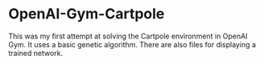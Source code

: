 # OpenAI-Gym-Cartpole
This was my first attempt at solving the Cartpole environment in OpenAI Gym. It uses a basic genetic algorithm. There are also files for displaying a trained network.

